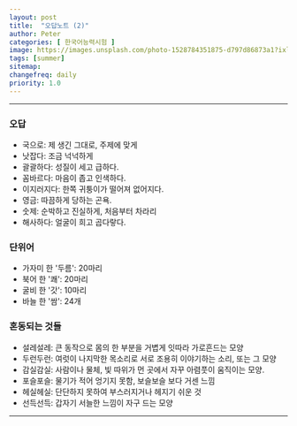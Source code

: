 ```yaml
---
layout: post
title:  "오답노트 (2)"
author: Peter
categories: [ 한국어능력시험 ]
image: https://images.unsplash.com/photo-1528784351875-d797d86873a1?ixlib=rb-1.2.1&auto=format&fit=crop&w=750&q=80
tags: [summer]
sitemap:
changefreq: daily
priority: 1.0
---
```


---

### 오답

- 국으로: 제 생긴 그대로, 주제에 맞게
- 낫잡다: 조금 넉넉하게
- 괄괄하다: 성질이 세고 급하다.
- 꼼바르다: 마음이 좁고 인색하다.
- 이지러지다: 한쪽 귀퉁이가 떨어져 없어지다.
- 영금: 따끔하게 당하는 곤욕.
- 숫제: 순박하고 진실하게, 처음부터 차라리
- 해사하다: 얼굴이 희고 곱다랗다.

### 단위어
- 가자미 한 '두름': 20마리
- 북어 한 '쾌': 20마리
- 굴비 한 '갓': 10마리
- 바늘 한 '쌈': 24개 


### 혼동되는 것들

- 설레설레: 큰 동작으로 몸의 한 부분을 거볍게 잇따라 가로흔드는 모양
- 두런두런: 여럿이 나지막한 목소리로 서로 조용히 이야기하는 소리, 또는 그 모양
- 감실감실: 사람이나 물체, 빛 따위가 먼 곳에서 자꾸 아렴풋이 움직이는 모양.
- 포슬포슬: 물기가 적어 엉기지 못함, 보슬보슬 보다 거센 느낌
- 헤실헤실: 단단하지 못하여 부스러지거나 헤지기 쉬운 것
- 선득선득: 갑자기 서늘한 느낌이 자구 드는 모양

---